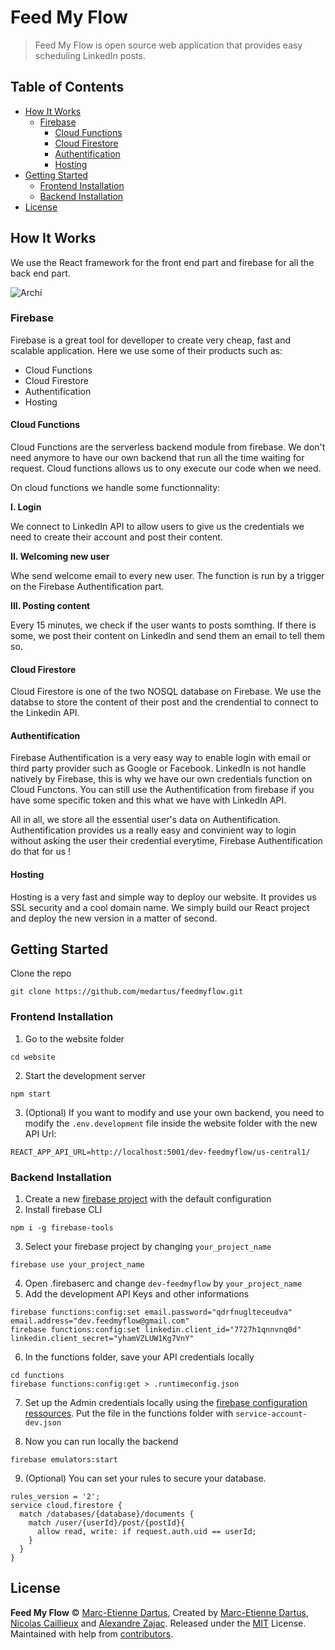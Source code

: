 <h1>Feed My Flow </h1>

> Feed My Flow is open source web application that provides easy scheduling LinkedIn posts.

<h2> Table of Contents </h2>

- [How It Works](#how-it-works)
  - [Firebase](#firebase)
    - [Cloud Functions](#cloud-functions)
    - [Cloud Firestore](#cloud-firestore)
    - [Authentification](#authentification)
    - [Hosting](#hosting)
- [Getting Started](#getting-started)
  - [Frontend Installation](#frontend-installation)
  - [Backend Installation](#backend-installation)
- [License](#license)

## How It Works

We use the React framework for the front end part and firebase for all the back end part.

![Archi](https://user-images.githubusercontent.com/45569127/81713102-bfe8a200-9475-11ea-8b52-5a9cd833402a.png)

### Firebase

Firebase is a great tool for develloper to create very cheap, fast and scalable application. Here we use some of their products such as:
- Cloud Functions
- Cloud Firestore
- Authentification
- Hosting

#### Cloud Functions

Cloud Functions are the serverless backend module from firebase. We don't need anymore to have our own backend that run all the time waiting for request. Cloud functions allows us to ony execute our code when we need.

On cloud functions we handle some functionnality:

**I. Login**

We connect to LinkedIn API to allow users to give us the credentials we need to create their account and post their content.

**II. Welcoming new user**

Whe send welcome email to every new user. The function is run by a trigger on the Firebase Authentification part.

**III. Posting content**

Every 15 minutes, we check if the user wants to posts somthing. If there is some, we post their content on LinkedIn and send them an email to tell them so.

#### Cloud Firestore

Cloud Firestore is one of the two NOSQL database on Firebase. We use the databse to store the content of their post and the crendential to connect to the Linkedin API.

#### Authentification

Firebase Authentification is a very easy way to enable login with email or third party provider such as Google or Facebook. LinkedIn is not handle natively by Firebase, this is why we have our own credentials function on Cloud Functons. You can still use the Authentification from firebase if you have some specific token and this what we have with LinkedIn API.

All in all, we store all the essential user's data on Authentification. Authentification provides us a really easy and convinient way to login without asking the user their credential everytime, Firebase Authentification do that for us !

#### Hosting

Hosting is a very fast and simple way to deploy our website. It provides us SSL security and a cool domain name. We simply build our React project and deploy the new version in a matter of second.

## Getting Started

Clone the repo

```
git clone https://github.com/medartus/feedmyflow.git
```

### Frontend Installation

1. Go to the website folder

```
cd website
```

2. Start the development server

```
npm start
```

3. (Optional) If you want to modify and use your own backend, you need to modify the `.env.development` file inside the website folder with the new API Url:
```
REACT_APP_API_URL=http://localhost:5001/dev-feedmyflow/us-central1/
```

### Backend Installation

1. Create a new [firebase project](https://console.firebase.google.com/) with the default configuration
2. Install firebase CLI

```
npm i -g firebase-tools
```

3. Select your firebase project by changing `your_project_name`

```
firebase use your_project_name
```

4. Open .firebaserc and change `dev-feedmyflow` by `your_project_name`
5. Add the development API Keys and other informations

```
firebase functions:config:set email.password="qdrfnuglteceudva" email.address="dev.feedmyflow@gmail.com"
firebase functions:config:set linkedin.client_id="7727h1qnnvnq0d" linkedin.client_secret="yhamVZLUW1Kg7VnY"
```

6. In the functions folder, save your API credentials locally

```
cd functions
firebase functions:config:get > .runtimeconfig.json
```

7. Set up the Admin credentials locally using the [firebase configuration ressources](https://firebase.google.com/docs/functions/local-emulator#set_up_admin_credentials_optional). Put the file in the functions folder with `service-account-dev.json`

8. Now you can run locally the backend

```
firebase emulators:start
```

9. (Optional) You can set your rules to secure your database.

```
rules_version = '2';
service cloud.firestore {
  match /databases/{database}/documents {
    match /user/{userId}/post/{postId}{
      allow read, write: if request.auth.uid == userId;
    }
  }
}
```

## License

**Feed My Flow** © [Marc-Etienne Dartus](https://github.com/medartus), Created by [Marc-Etienne Dartus](https://github.com/medartus), [Nicolas Caillieux](https://github.com/Exorth98) and [Alexandre Zajac](https://github.com/alexZajac). Released under the [MIT](https://github.com/medartus/feedmyflow/blob/master/README.md) License.<br>
Maintained with help from [contributors](https://github.com/medartus/feedmyflow/contributors).